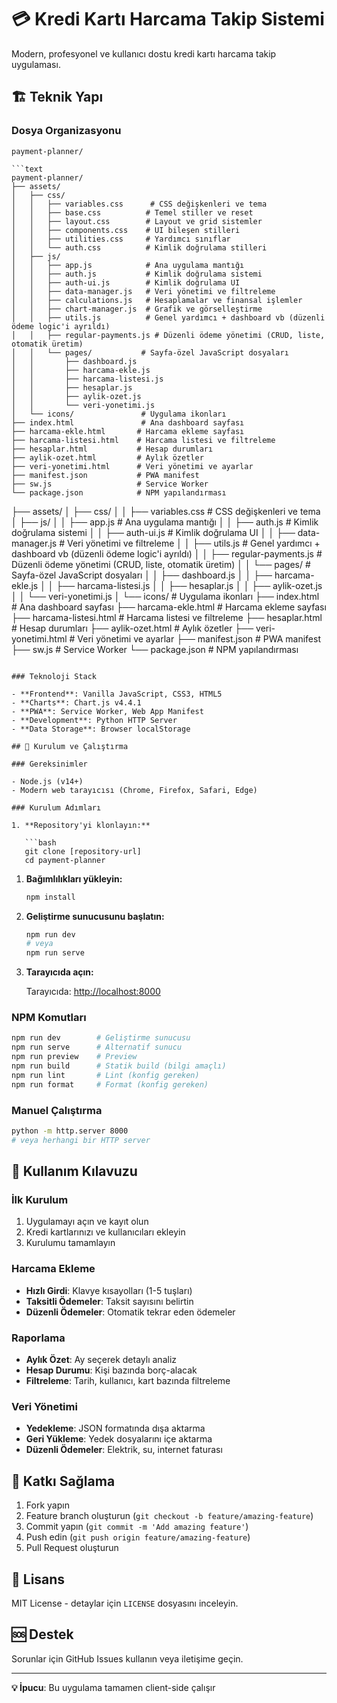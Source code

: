 # 💳 Kredi Kartı Harcama Takip Sistemi

Modern, profesyonel ve kullanıcı dostu kredi kartı harcama takip uygulaması.

## 🏗️ Teknik Yapı

### Dosya Organizasyonu
```
payment-planner/

```text
payment-planner/
├── assets/
│   ├── css/
│   │   ├── variables.css      # CSS değişkenleri ve tema
│   │   ├── base.css          # Temel stiller ve reset
│   │   ├── layout.css        # Layout ve grid sistemler
│   │   ├── components.css    # UI bileşen stilleri
│   │   ├── utilities.css     # Yardımcı sınıflar
│   │   └── auth.css          # Kimlik doğrulama stilleri
│   ├── js/
│   │   ├── app.js            # Ana uygulama mantığı
│   │   ├── auth.js           # Kimlik doğrulama sistemi
│   │   ├── auth-ui.js        # Kimlik doğrulama UI
│   │   ├── data-manager.js   # Veri yönetimi ve filtreleme
│   │   ├── calculations.js   # Hesaplamalar ve finansal işlemler
│   │   ├── chart-manager.js  # Grafik ve görselleştirme
│   │   ├── utils.js          # Genel yardımcı + dashboard vb (düzenli ödeme logic'i ayrıldı)
│   │   ├── regular-payments.js # Düzenli ödeme yönetimi (CRUD, liste, otomatik üretim)
│   │   └── pages/           # Sayfa-özel JavaScript dosyaları
│   │       ├── dashboard.js
│   │       ├── harcama-ekle.js
│   │       ├── harcama-listesi.js
│   │       ├── hesaplar.js
│   │       ├── aylik-ozet.js
│   │       └── veri-yonetimi.js
│   └── icons/               # Uygulama ikonları
├── index.html               # Ana dashboard sayfası
├── harcama-ekle.html       # Harcama ekleme sayfası
├── harcama-listesi.html    # Harcama listesi ve filtreleme
├── hesaplar.html           # Hesap durumları
├── aylik-ozet.html         # Aylık özetler
├── veri-yonetimi.html      # Veri yönetimi ve ayarlar
├── manifest.json           # PWA manifest
├── sw.js                   # Service Worker
└── package.json            # NPM yapılandırması
```
├── assets/
│   ├── css/
│   │   ├── variables.css      # CSS değişkenleri ve tema
│   ├── js/
│   │   ├── app.js            # Ana uygulama mantığı
│   │   ├── auth.js           # Kimlik doğrulama sistemi
│   │   ├── auth-ui.js        # Kimlik doğrulama UI
│   │   ├── data-manager.js   # Veri yönetimi ve filtreleme
│   │   ├── utils.js          # Genel yardımcı + dashboard vb (düzenli ödeme logic'i ayrıldı)
│   │   ├── regular-payments.js # Düzenli ödeme yönetimi (CRUD, liste, otomatik üretim)
│   │   └── pages/           # Sayfa-özel JavaScript dosyaları
│   │       ├── dashboard.js
│   │       ├── harcama-ekle.js
│   │       ├── harcama-listesi.js
│   │       ├── hesaplar.js
│   │       ├── aylik-ozet.js
│   │       └── veri-yonetimi.js
│   └── icons/               # Uygulama ikonları
├── index.html               # Ana dashboard sayfası
├── harcama-ekle.html       # Harcama ekleme sayfası
├── harcama-listesi.html    # Harcama listesi ve filtreleme
├── hesaplar.html           # Hesap durumları
├── aylik-ozet.html         # Aylık özetler
├── veri-yonetimi.html      # Veri yönetimi ve ayarlar
├── manifest.json           # PWA manifest
├── sw.js                   # Service Worker
└── package.json            # NPM yapılandırması
```

### Teknoloji Stack

- **Frontend**: Vanilla JavaScript, CSS3, HTML5
- **Charts**: Chart.js v4.4.1
- **PWA**: Service Worker, Web App Manifest
- **Development**: Python HTTP Server
- **Data Storage**: Browser localStorage

## 🚀 Kurulum ve Çalıştırma

### Gereksinimler

- Node.js (v14+)
- Modern web tarayıcısı (Chrome, Firefox, Safari, Edge)

### Kurulum Adımları

1. **Repository'yi klonlayın:**

   ```bash
   git clone [repository-url]
   cd payment-planner
   ```

1. **Bağımlılıkları yükleyin:**

   ```bash
   npm install
   ```

1. **Geliştirme sunucusunu başlatın:**

   ```bash
   npm run dev
   # veya
   npm run serve
   ```

1. **Tarayıcıda açın:**

   Tarayıcıda: <http://localhost:8000>

### NPM Komutları

```bash
npm run dev        # Geliştirme sunucusu
npm run serve      # Alternatif sunucu
npm run preview    # Preview
npm run build      # Statik build (bilgi amaçlı)
npm run lint       # Lint (konfig gereken)
npm run format     # Format (konfig gereken)
```

### Manuel Çalıştırma

```bash
python -m http.server 8000
# veya herhangi bir HTTP server
```

## 📖 Kullanım Kılavuzu

### İlk Kurulum

1. Uygulamayı açın ve kayıt olun
2. Kredi kartlarınızı ve kullanıcıları ekleyin
3. Kurulumu tamamlayın

### Harcama Ekleme

- **Hızlı Girdi**: Klavye kısayolları (1-5 tuşları)
- **Taksitli Ödemeler**: Taksit sayısını belirtin
- **Düzenli Ödemeler**: Otomatik tekrar eden ödemeler

### Raporlama

- **Aylık Özet**: Ay seçerek detaylı analiz
- **Hesap Durumu**: Kişi bazında borç-alacak
- **Filtreleme**: Tarih, kullanıcı, kart bazında filtreleme

### Veri Yönetimi

- **Yedekleme**: JSON formatında dışa aktarma
- **Geri Yükleme**: Yedek dosyalarını içe aktarma
- **Düzenli Ödemeler**: Elektrik, su, internet faturası

## 🤝 Katkı Sağlama

1. Fork yapın
2. Feature branch oluşturun (`git checkout -b feature/amazing-feature`)
3. Commit yapın (`git commit -m 'Add amazing feature'`)
4. Push edin (`git push origin feature/amazing-feature`)
5. Pull Request oluşturun

## 📄 Lisans

MIT License - detaylar için `LICENSE` dosyasını inceleyin.

## 🆘 Destek

Sorunlar için GitHub Issues kullanın veya iletişime geçin.

---

**💡 İpucu**: Bu uygulama tamamen client-side çalışır
